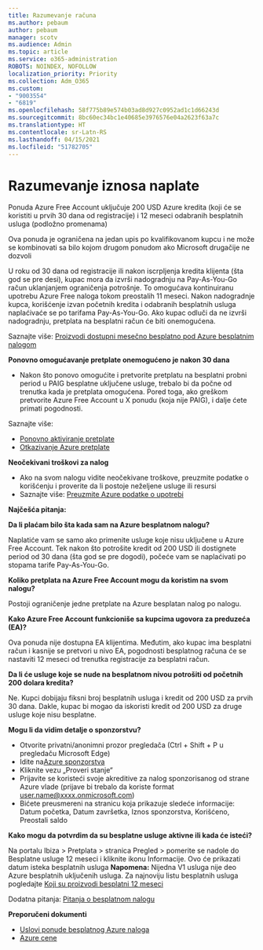 ```yaml
---
title: Razumevanje računa
ms.author: pebaum
author: pebaum
manager: scotv
ms.audience: Admin
ms.topic: article
ms.service: o365-administration
ROBOTS: NOINDEX, NOFOLLOW
localization_priority: Priority
ms.collection: Adm_O365
ms.custom:
- "9003554"
- "6819"
ms.openlocfilehash: 58f775b89e574b03ad8d927c0952ad1c1d66243d
ms.sourcegitcommit: 8bc60ec34bc1e40685e3976576e04a2623f63a7c
ms.translationtype: HT
ms.contentlocale: sr-Latn-RS
ms.lasthandoff: 04/15/2021
ms.locfileid: "51782705"
---
```

# <a name="understand-billing-amount"></a>Razumevanje iznosa naplate

Ponuda Azure Free Account uključuje 200 USD Azure kredita (koji će se koristiti u prvih 30 dana od registracije) i 12 meseci odabranih besplatnih usluga (podložno promenama)

Ova ponuda je ograničena na jedan upis po kvalifikovanom kupcu i ne može se kombinovati sa bilo kojom drugom ponudom ako Microsoft drugačije ne dozvoli

U roku od 30 dana od registracije ili nakon iscrpljenja kredita klijenta (šta god se pre desi), kupac mora da izvrši nadogradnju na Pay-As-You-Go račun uklanjanjem ograničenja potrošnje. To omogućava kontinuiranu upotrebu Azure Free naloga tokom preostalih 11 meseci. Nakon nadogradnje kupca, korišćenje izvan početnih kredita i odabranih besplatnih usluga naplaćivaće se po tarifama Pay-As-You-Go. Ako kupac odluči da ne izvrši nadogradnju, pretplata na besplatni račun će biti onemogućena.

Saznajte više: [Proizvodi dostupni mesečno besplatno pod Azure besplatnim nalogom](https://azure.microsoft.com/free/free-account-faq/)

**Ponovno omogućavanje pretplate onemogućeno je nakon 30 dana**

- Nakon što ponovo omogućite i pretvorite pretplatu na besplatni probni period u PAIG besplatne uključene usluge, trebalo bi da počne od trenutka kada je pretplata omogućena. Pored toga, ako greškom pretvorite Azure Free Account u X ponudu (koja nije PAIG), i dalje ćete primati pogodnosti.

Saznajte više: 
- [Ponovno aktiviranje pretplate](https://docs.microsoft.com/azure/billing/billing-subscription-become-disable?WT.mc_id=Portal-Microsoft_Azure_Support)
- [Otkazivanje Azure pretplate](https://docs.microsoft.com/azure/billing/billing-how-to-cancel-azure-subscription?WT.mc_id=Portal-Microsoft_Azure_Support)

**Neočekivani troškovi za nalog**

- Ako na svom nalogu vidite neočekivane troškove, preuzmite podatke o korišćenju i proverite da li postoje neželjene usluge ili resursi
- Saznajte više: [Preuzmite Azure podatke o upotrebi](https://docs.microsoft.com/azure/billing/billing-download-azure-invoice-daily-usage-date?WT.mc_id=Portal-Microsoft_Azure_Support#download-usage)

**Najčešća pitanja:**

**Da li plaćam bilo šta kada sam na Azure besplatnom nalogu?**

Naplatiće vam se samo ako primenite usluge koje nisu uključene u Azure Free Account. Tek nakon što potrošite kredit od 200 USD ili dostignete period od 30 dana (šta god se pre dogodi), počeće vam se naplaćivati po stopama tarife Pay-As-You-Go.

**Koliko pretplata na Azure Free Account mogu da koristim na svom nalogu?**  

Postoji ograničenje jedne pretplate na Azure besplatan nalog po nalogu.

**Kako Azure Free Account funkcioniše sa kupcima ugovora za preduzeća (EA)?**  

Ova ponuda nije dostupna EA klijentima. Međutim, ako kupac ima besplatni račun i kasnije se pretvori u nivo EA, pogodnosti besplatnog računa će se nastaviti 12 meseci od trenutka registracije za besplatni račun.

**Da li će usluge koje se nude na besplatnom nivou potrošiti od početnih 200 dolara kredita?**  

Ne. Kupci dobijaju fiksni broj besplatnih usluga i kredit od 200 USD za prvih 30 dana. Dakle, kupac bi mogao da iskoristi kredit od 200 USD za druge usluge koje nisu besplatne.

**Mogu li da vidim detalje o sponzorstvu?**

- Otvorite privatni/anonimni prozor pregledača (Ctrl + Shift + P u pregledaču Microsoft Edge)
- Idite na[Azure sponzorstva](http://www.microsoftazuresponsorships.com/)
- Kliknite vezu „Proveri stanje“
- Prijavite se koristeći svoje akreditive za nalog sponzorisanog od strane Azure vlade (prijave bi trebalo da koriste format user.name@xxxx.onmicrosoft.com)
- Bićete preusmereni na stranicu koja prikazuje sledeće informacije: Datum početka, Datum završetka, Iznos sponzorstva, Korišćeno, Preostali saldo

**Kako mogu da potvrdim da su besplatne usluge aktivne ili kada će isteći?**

Na portalu Ibiza > Pretplata > stranica Pregled > pomerite se nadole do Besplatne usluge 12 meseci i kliknite ikonu Informacije. Ovo će prikazati datum isteka besplatnih usluga **Napomena:** Nijedna V1 usluga nije deo Azure besplatnih uključenih usluga. Za najnoviju listu besplatnih usluga pogledajte [Koji su proizvodi besplatni 12 meseci](http://www.microsoftazuresponsorships.com/)

Dodatna pitanja: [Pitanja o besplatnom nalogu](https://azure.microsoft.com/free/free-account-faq/)

**Preporučeni dokumenti**

- [Uslovi ponude besplatnog Azure naloga](https://azure.microsoft.com/offers/ms-azr-0044p/)
- [Azure cene](https://azure.microsoft.com/pricing/)